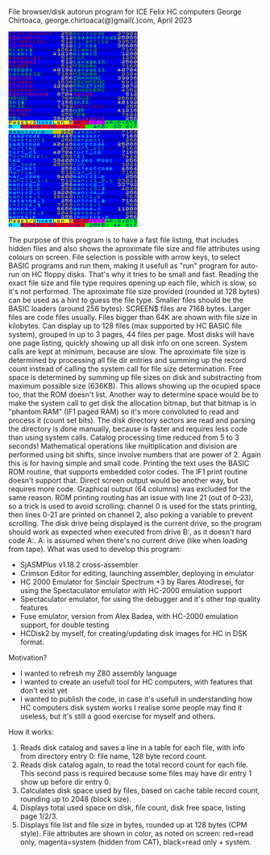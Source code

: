 File browser/disk autorun program for ICE Felix HC computers
George Chirtoaca, george.chirtoaca(@)gmail(.)com, April 2023

![ScreenShot](https://raw.githubusercontent.com/0sAND1s/HCRun/main/RO_SYS_Attributes_DriveB.bmp)
![ScreenShot](https://raw.githubusercontent.com/0sAND1s/HCRun/main/RegularFiles.bmp)

The purpose of this program is to have a fast file listing, that includes hidden files and also shows the aproximate file size and file attributes using colours on screen.
File selection is possible with arrow keys, to select BASIC programs and run them, making it usefull as "run" program for auto-run on HC floppy disks. That's why it tries to be small and fast.
Reading the exact file size and file type requires opening up each file, which is slow, so it's not performed. The aproximate file size provided (rounded at 128 bytes) can be used as a hint to guess the file type.
Smaller files should be the BASIC loaders (around 256 bytes). SCREEN$ files are 7168 bytes. Larger files are code files usually. Files bigger than 64K are shown with file size in kilobytes.
Can display up to 128 files (max supported by HC BASIC file system), grouped in up to 3 pages, 44 files per page. Most disks will have one page listing, quickly showing up all disk info on one screen.
System calls are kept at minimum, because are slow. The aproximate file size is determined by processing all file dir entries and summing up the record count instead of calling the system call for file size determination.
Free space is determined by summing up file sizes on disk and substracting from maximum possible size (636KB). This allows showing up the ocupied space too, that the ROM doesn't list.
Another way to determine space would be to make the system call to get disk the allocation bitmap, but that bitmap is in "phantom RAM" (IF1 paged RAM) so it's more convoluted to read and process it (count set bits).
The disk directory sectors are read and parsing the directory is done manually, because is faster and requires less code than using system calls. Catalog processing time reduced from 5 to 3 seconds!
Mathematical operations like multiplication and division are performed using bit shifts, since involve numbers that are power of 2. Again this is for having simple and small code.
Printing the text uses the BASIC ROM routine, that supports embedded color codes. The IF1 print routine doesn't support that. Direct screen output would be another way, but requires more code. Graphical output (64 columns) was excluded for the same reason.
ROM printing routing has an issue with line 21 (out of 0-23), so a trick is used to avoid scrolling: channel 0 is used for the stats printing, then lines 0-21 are printed on channel 2, also poking a variable to prevent scrolling.
The disk drive being displayed is the current drive, so the program should work as expected when executed from drive B:, as it doesn't hard code A:. A: is assumed when there's no current drive (like when loading from tape).
What was used to develop this program: 
 - SjASMPlus v1.18.2 cross-assembler
 - Crimson Editor for editing, launching assembler, deploying in emulator
 - HC 2000 Emulator for Sinclair Spectrum +3 by Rares Atodiresei, for using the Spectaculator emulator with HC-2000 emulation support
 - Spectaculator emulator, for using the debugger and it's other top quality features
 - Fuse emulator, version from Alex Badea, with HC-2000 emulation support, for double testing
 - HCDisk2 by myself, for creating/updating disk images for HC in DSK format.

Motivation? 
 - I wanted to refresh my Z80 assembly language
 - I wanted to create an usefull tool for HC computers, with features that don't exist yet
 - I wanted to publish the code, in case it's usefull in understanding how HC computers disk system works
I realise some people may find it useless, but it's still a good exercise for myself and others.

How it works:
1. Reads disk catalog and saves a line in a table for each file, with info from directory entry 0: file name, 128 byte record count.
2. Reads disk catalog again, to read the total record count for each file. This second pass is required because some files may have dir entry 1 show up before dir entry 0.
3. Calculates disk space used by files, based on cache table record count, rounding up to 2048 (block size).
4. Displays total used space on disk, file count, disk free space, listing page 1/2/3.
5. Displays file list and file size in bytes, rounded up at 128 bytes (CPM style). File attributes are shown in color, as noted on screen: red=read only, magenta=system (hidden from CAT), black=read only + system.